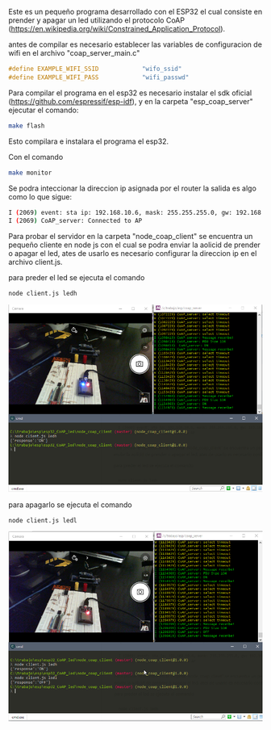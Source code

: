 Este es un pequeño programa desarrollado con el ESP32 el cual consiste en prender y apagar un led utilizando el protocolo CoAP (https://en.wikipedia.org/wiki/Constrained_Application_Protocol).

antes de compilar es necesario establecer las variables de configuracion de wifi en el archivo "coap_server_main.c"

 ```c
#define EXAMPLE_WIFI_SSID            "wifo_ssid"
#define EXAMPLE_WIFI_PASS            "wifi_passwd"
```

Para compilar el programa en el esp32 es necesario instalar el sdk oficial (https://github.com/espressif/esp-idf), y en la carpeta "esp_coap_server" ejecutar el comando:

```bash
make flash
```

Esto compilara e instalara el programa el esp32.

Con el comando
```bash
make monitor
```

Se podra inteccionar la direccion ip asignada por el router la salida es algo como lo que sigue:

```bash
I (2069) event: sta ip: 192.168.10.6, mask: 255.255.255.0, gw: 192.168.10.1
I (2069) CoAP_server: Connected to AP
```

Para probar el servidor en la carpeta "node_coap_client" se encuentra un pequeño cliente en node js con el cual se podra enviar la aolicid de prender o apagar el led, ates de usarlo es necesario configurar la direccion ip en el archivo client.js.

para preder el led se ejecuta el comando

```bash
node client.js ledh
```

![alt text](https://github.com/rquiroga83/esp32_CoAP_led/blob/master/images/on.png)

para apagarlo se ejecuta el comando

```bash
node client.js ledl
```
![alt text](https://github.com/rquiroga83/esp32_CoAP_led/blob/master/images/off.png)
